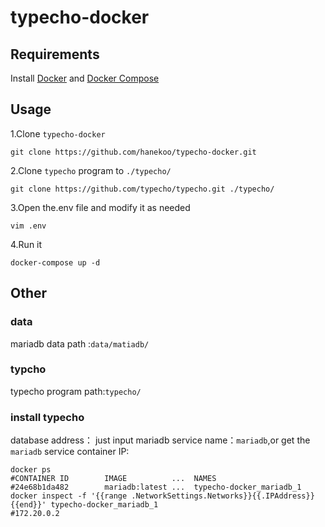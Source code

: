 # typecho-docker

## Requirements
Install [Docker](https://docs.docker.com/get-docker/) and [Docker Compose](https://docs.docker.com/compose/install/)
## Usage
1.Clone `typecho-docker` 
``` shell script
git clone https://github.com/hanekoo/typecho-docker.git
```
2.Clone `typecho` program to `./typecho/`
``` shell script
git clone https://github.com/typecho/typecho.git ./typecho/
```
3.Open the.env file and modify it as needed
```shell script
vim .env
```
4.Run it
```shell script
docker-compose up -d
```

## Other

### data
mariadb data path :`data/matiadb/`
### typcho
typecho program path:`typecho/` 
### install typecho 
database address：
 just input mariadb service name：`mariadb`,or get the `mariadb` service container IP:
```shell script
docker ps
#CONTAINER ID        IMAGE          ...  NAMES
#24e68b1da482        mariadb:latest ...  typecho-docker_mariadb_1
docker inspect -f '{{range .NetworkSettings.Networks}}{{.IPAddress}}{{end}}' typecho-docker_mariadb_1
#172.20.0.2
```

